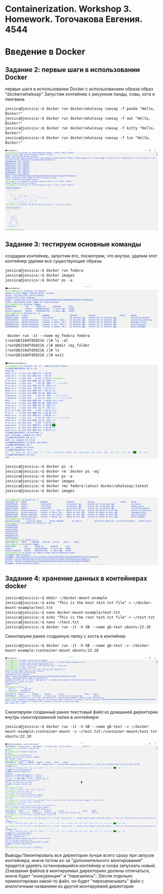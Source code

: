# Containerization. Workshop 3. Homework. Тогочакова Евгения. 4544
# Введение в Docker 
## Задание 2: первые шаги в использовании Docker
первые шаги в использовании Docker c использованием образа образ "docker/whalesay"
Запустим контейнер с рисунком панды, совы, кота и пингвина.
```
jessica@jessica:~$ docker run docker/whalesay cowsay -f panda "Hello, Docker!"  
jessica@jessica:~$ docker run docker/whalesay cowsay -f owl "Hello, Docker!"
jessica@jessica:~$ docker run docker/whalesay cowsay -f kitty "Hello, Docker!"
jessica@jessica:~$ docker run docker/whalesay cowsay -f tux "Hello, Docker!" 
```
![Иллюстрация](screenshots/screenshot1.png)

## Задание 3: тестируем основные команды
создадим контейнер, запустим его, посмотрим, что внутри, удалим этот контейнер
удалим все существующие образы 
```
jessica@jessica:~$ docker run fedora 
jessica@jessica:~$ docker images
jessica@jessica:~$ docker ps -a

```
![Иллюстрация](screenshots/screenshot2_1.png)

```
 docker run -it --name my_fedora fedora 
[root@6310dfd50216 /]# ls -al
[root@6310dfd50216 /]# mkdir /my_folder
[root@6310dfd50216 /]# ls 
[root@6310dfd50216 /]# exit
```
![Иллюстрация](screenshots/screenshot2_2.png)

```
jessica@jessica:~$ docker ps -a 
jessica@jessica:~$ docker rm `docker ps -aq`
jessica@jessica:~$ docker ps -a
jessica@jessica:~$ docker images
jessica@jessica:~$ docker rmi fedora:latest docker/whalesay:latest
jessica@jessica:~$ docker images
```
![Иллюстрация](screenshots/screenshot2_3.png)

## Задание 4: хранение данных в контейнерах docker
```
jessica@jessica:~$ mkdir ~/docker-mount-example
jessica@jessica:~$ echo "This is the host test.txt file" > ~/docker-mount-example/test.txt 
jessica@jessica:~$ nano docker-mount-example/test.txt 
jessica@jessica:~$ echo "This is the root test.txt file" > ~/test.txt
jessica@jessica:~$ nano ~/test.txt 
jessica@jessica:~$ docker run -it -h GB --name gb-test ubuntu:22.10
```
Смонтируем ранее созданную папку с хоста в контейнер
```
jessica@jessica:~$ docker run -it -h GB --name gb-test -v ~/docker-mount-example:/container-mount ubuntu:22.10
```
![Иллюстрация](screenshots/screenshot4_1.png)

Смонтируем созданный ранее текстовый файл из домашней директории внутрь смонтированной папки в контейнере:

```
jessica@jessica:~$ docker run -it -h GB --name gb-test -v ~/docker-mount-example:/container-mount -v ~/test.txt:/container-mount/test.txt ubuntu:22.10
```
![Иллюстрация](screenshots/screenshot4_2.png)
![Иллюстрация](screenshots/screenshot4_3.png)
Выводы:1)монтировать все директории лучше всего сразу при запуске контейнера, иначе потом 
         из-за "дополнительного монтирования" придется удалять остановившийся контейнер и снова запускать новый;
       2)названия файлов в монтируемых директориях должны отличаться, иначе будет "конкуренция" и "перезапись";
       3)если отдельно примонтирован какой-то файл, он будет "перезаписывать" файл с аналогичным названием 
       из другой монтируемой директории